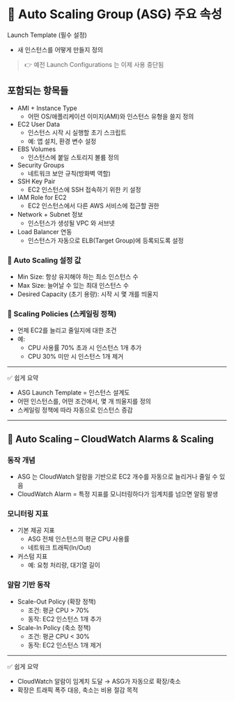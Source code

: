 # 🚀 Auto Scaling Group (ASG) 주요 속성

Launch Template (필수 설정)

- 새 인스턴스를 어떻게 만들지 정의

> 👉 예전 Launch Configurations 는 이제 사용 중단됨

## 포함되는 항목들

- AMI + Instance Type
  - 어떤 OS/애플리케이션 이미지(AMI)와 인스턴스 유형을 쓸지 정의
- EC2 User Data
  - 인스턴스 시작 시 실행할 초기 스크립트
  - 예: 앱 설치, 환경 변수 설정
- EBS Volumes
  - 인스턴스에 붙일 스토리지 볼륨 정의
- Security Groups
  - 네트워크 보안 규칙(방화벽 역할)
- SSH Key Pair
  - EC2 인스턴스에 SSH 접속하기 위한 키 설정
- IAM Role for EC2
  - EC2 인스턴스에서 다른 AWS 서비스에 접근할 권한
- Network + Subnet 정보
  - 인스턴스가 생성될 VPC 와 서브넷
- Load Balancer 연동
  - 인스턴스가 자동으로 ELB(Target Group)에 등록되도록 설정

### 🔹 Auto Scaling 설정 값

- Min Size: 항상 유지해야 하는 최소 인스턴스 수
- Max Size: 늘어날 수 있는 최대 인스턴스 수
- Desired Capacity (초기 용량): 시작 시 몇 개를 띄울지

### 🔹 Scaling Policies (스케일링 정책)

- 언제 EC2를 늘리고 줄일지에 대한 조건
- 예:
  - CPU 사용률 70% 초과 시 인스턴스 1개 추가
  - CPU 30% 미만 시 인스턴스 1개 제거

---

✅ 쉽게 요약

- ASG Launch Template = 인스턴스 설계도
- 어떤 인스턴스를, 어떤 조건에서, 몇 개 띄울지를 정의
- 스케일링 정책에 따라 자동으로 인스턴스 증감

---

## 📌 Auto Scaling – CloudWatch Alarms & Scaling

### 동작 개념

- ASG 는 CloudWatch 알람을 기반으로 EC2 개수를 자동으로 늘리거나 줄일 수 있음
- CloudWatch Alarm = 특정 지표를 모니터링하다가 임계치를 넘으면 알림 발생

### 모니터링 지표

- 기본 제공 지표
  - ASG 전체 인스턴스의 평균 CPU 사용률
  - 네트워크 트래픽(In/Out)
- 커스텀 지표
  - 예: 요청 처리량, 대기열 길이

### 알람 기반 동작

- Scale-Out Policy (확장 정책)
  - 조건: 평균 CPU > 70%
  - 동작: EC2 인스턴스 1개 추가
- Scale-In Policy (축소 정책)
  - 조건: 평균 CPU < 30%
  - 동작: EC2 인스턴스 1개 제거

---

✅ 쉽게 요약

- CloudWatch 알람이 임계치 도달 → ASG가 자동으로 확장/축소
- 확장은 트래픽 폭주 대응, 축소는 비용 절감 목적
